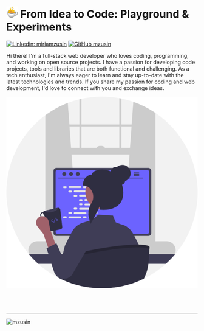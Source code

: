 
# <img src="https://github.com/mzusin/mzusin/blob/main/hot-coffee.gif?raw=true" width="30"/> From Idea to Code: Playground & Experiments

[![Linkedin: miriamzusin](https://img.shields.io/badge/-miriamzusin-gray?style=flat-square&logo=Linkedin&logoColor=white&link=https://www.linkedin.com/in/miriamzusin/)](https://www.linkedin.com/in/miriamzusin/)
[![GitHub mzusin](https://img.shields.io/github/followers/mzusin?label=follow&style=social)](https://github.com/mzusin)

Hi there! I'm a full-stack web developer who loves coding, programming, and working on open source projects. I have a passion for developing code projects, tools and libraries that are both functional and challenging. As a tech enthusiast, I'm always eager to learn and stay up-to-date with the latest technologies and trends. If you share my passion for coding and web development, I'd love to connect with you and exchange ideas.

![mzusin](https://github.com/mzusin/mzusin/blob/main/programmer.png?raw=true)

<br /><br />
<hr />

<p>
  <img align="left" src="https://github-readme-streak-stats.herokuapp.com/?user=mzusin&" alt="mzusin" />
</p>
